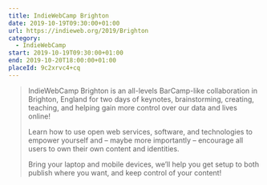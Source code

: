 ```yaml
---
title: IndieWebCamp Brighton
date: 2019-10-19T09:30:00+01:00
url: https://indieweb.org/2019/Brighton
category:
  - IndieWebCamp
start: 2019-10-19T09:30:00+01:00
end: 2019-10-20T18:00:00+01:00
placeId: 9c2xrvc4+cq
---
```

> IndieWebCamp Brighton is an all-levels BarCamp-like collaboration in Brighton, England for two days of keynotes, brainstorming, creating, teaching, and helping gain more control over our data and lives online!
>
> Learn how to use open web services, software, and technologies to empower yourself and – maybe more importantly – encourage all users to own their own content and identities.
>
> Bring your laptop and mobile devices, we’ll help you get setup to both publish where you want, and keep control of your content!

